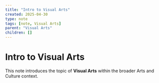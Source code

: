 ```yaml
---
title: "Intro to Visual Arts"
created: 2025-04-30
type: note
tags: [note, Visual Arts]
parent: "Visual Arts"
children: []
---
```


# Intro to Visual Arts

This note introduces the topic of **Visual Arts** within the broader Arts and Culture context.
